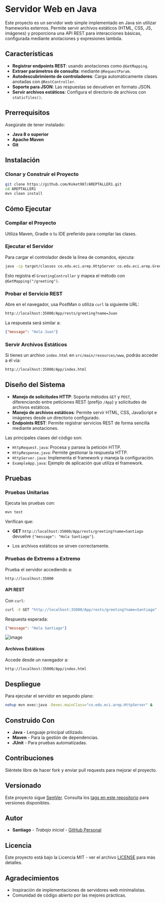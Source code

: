 # Servidor Web en Java

Este proyecto es un servidor web simple implementado en Java sin utilizar frameworks externos. Permite servir archivos estáticos (HTML, CSS, JS, imágenes) y proporciona una API REST para interacciones básicas, configurada mediante anotaciones y expresiones lambda.

## Características
- **Registrar endpoints REST**: usando anotaciones como `@GetMapping`.
- **Extraer parámetros de consulta**: mediante `@RequestParam`.
- **Autodescubrimiento de controladores**: Carga automáticamente clases anotadas con `@RestController`.
- **Soporte para JSON**: Las respuestas se devuelven en formato JSON.
- **Servir archivos estáticos**: Configura el directorio de archivos con `staticfiles()`.

## Prerrequisitos
Asegúrate de tener instalado:
- **Java 8 o superior**
- **Apache Maven**
- **Git**

## Instalación
### Clonar y Construir el Proyecto
```bash
git clone https://github.com/Koket987/AREPTALLER1.git
cd AREPTALLER1
mvn clean install
```

## Cómo Ejecutar
### Compilar el Proyecto
Utiliza Maven, Gradle o tu IDE preferido para compilar las clases.

### Ejecutar el Servidor
Para cargar el controlador desde la línea de comandos, ejecuta:
```bash
java -cp target/classes co.edu.eci.arep.HttpServer co.edu.eci.arep.GreetingController
```
Esto registra el `GreetingController` y mapea el método con `@GetMapping("/greeting")`.

### Probar el Servicio REST
Abre en el navegador, usa PostMan o utiliza `curl` la siguiente URL:
```bash
http://localhost:35000/App/rests/greeting?name=Juan
```
La respuesta será similar a:
```json
{"message": "Hola Juan"}
```

### Servir Archivos Estáticos
Si tienes un archivo `index.html` en `src/main/resources/www`, podrás acceder a él vía:
```bash
http://localhost:35000/App/index.html
```

## Diseño del Sistema
- **Manejo de solicitudes HTTP**: Soporta métodos `GET` y `POST`, diferenciando entre peticiones REST (prefijo `/App`) y solicitudes de archivos estáticos.
- **Manejo de archivos estáticos**: Permite servir HTML, CSS, JavaScript e imágenes desde un directorio configurado.
- **Endpoints REST**: Permite registrar servicios REST de forma sencilla mediante anotaciones.

Las principales clases del código son:
- `HttpRequest.java`: Procesa y parsea la petición HTTP.
- `HttpResponse.java`: Permite gestionar la respuesta HTTP.
- `HttpServer.java`: Implementa el framework y maneja la configuración.
- `ExampleApp.java`: Ejemplo de aplicación que utiliza el framework.

## Pruebas
### Pruebas Unitarias
Ejecuta las pruebas con:
```bash
mvn test
```

Verifican que:
- **GET** `http://localhost:35000/App/rests/greeting?name=Santiago` devuelve `{"message": "Hola Santiago"}`.


- Los archivos estáticos se sirven correctamente.

### Pruebas de Extremo a Extremo
Prueba el servidor accediendo a:
```bash
http://localhost:35000
```

#### API REST
Con `curl`:
```bash
curl -X GET "http://localhost:35000/App/rests/greeting?name=Santiago"
```
Respuesta esperada:
```json
{"message": "Hola Santiago"}
```
![image](https://github.com/user-attachments/assets/79443b89-db15-4482-9438-d9d8eda84666)


#### Archivos Estáticos
Accede desde un navegador a:
```bash
http://localhost:35000/App/index.html
```

## Despliegue
Para ejecutar el servidor en segundo plano:
```bash
nohup mvn exec:java -Dexec.mainClass="co.edu.eci.arep.HttpServer" &
```

## Construido Con
- **Java** - Lenguaje principal utilizado.
- **Maven** - Para la gestión de dependencias.
- **JUnit** - Para pruebas automatizadas.

## Contribuciones
Siéntete libre de hacer fork y enviar pull requests para mejorar el proyecto.

## Versionado
Este proyecto sigue [SemVer](http://semver.org/). Consulta los [tags en este repositorio](https://github.com/Koket987/AREPTALLER1/tags) para versiones disponibles.

## Autor
* **Santiago** - *Trabajo inicial* - [GitHub Personal](https://github.com/koket987)

## Licencia
Este proyecto está bajo la Licencia MIT - ver el archivo [LICENSE](LICENSE) para más detalles.

## Agradecimientos
- Inspiración de implementaciones de servidores web minimalistas.
- Comunidad de código abierto por las mejores prácticas.

